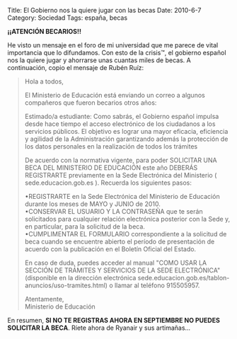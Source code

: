 Title: El Gobierno nos la quiere jugar con las becas
Date: 2010-6-7
Category: Sociedad
Tags: españa, becas

**¡¡ATENCIÓN BECARIOS!!**

He visto un mensaje en el foro de mi universidad que me parece de vital importancia que lo difundamos. Con esto de
la crisis™, el gobierno español nos la quiere jugar y ahorrarse unas cuantas miles de becas. A continuación, copio el mensaje de Rubén Ruíz:

> Hola a todos,
>
> El Ministerio de Educación está enviando un correo a algunos compañeros que fueron becarios otros años:
>
> Estimado/a estudiante: Como sabrás, el Gobierno español impulsa desde hace tiempo el acceso electrónico de los ciudadanos a los servicios públicos.
> El objetivo es lograr una mayor eficacia, eficiencia y agilidad de la Administración garantizando además la protección de los datos
> personales en la realización de todos los trámites
>
> De acuerdo con la normativa vigente, para poder SOLICITAR UNA BECA DEL MINISTERIO DE
> EDUCACIÓN este año DEBERÁS REGISTRARTE previamente en la Sede Electrónica del Ministerio ( sede.educacion.gob.es ). Recuerda los
> siguientes pasos:
>
> •REGISTRARTE en la Sede Electrónica del Ministerio de Educación durante los meses de MAYO y JUNIO de 2010.  
> •CONSERVAR EL USUARIO Y LA CONTRASEÑA que te serán solicitados para cualquier relación electrónica posterior con la Sede y, en particular, para la
> solicitud de la beca.  
> •CUMPLIMENTAR EL FORMULARIO correspondiente a la solicitud de beca cuando se encuentre abierto el período de
> presentación de acuerdo con la publicación en el Boletín Oficial del Estado.
>
> En caso de duda, puedes acceder al manual "COMO USAR LA SECCIÓN DE TRÁMITES Y SERVICIOS DE LA SEDE ELECTRÓNICA" (disponible en la dirección electrónica
> sede.educacion.gob.es/tablon-anuncios/uso-tramites.html) o llamar al teléfono 915505957.
>
> Atentamente,  
> Ministerio de Educación 

En resumen, **SI NO TE REGISTRAS AHORA EN SEPTIEMBRE NO PUEDES SOLICITAR LA BECA**. Ríete ahora de Ryanair y sus artimañas...
